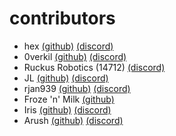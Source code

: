 # contributors
- hex [(github)](https://github.com/dr-hextanium) [(discord)](https://discord.com/users/280024224121356288)
- 0verkil [(github)](https://github.com/0verkil) [(discord)](https://discord.com/users/671902633430089748)
- Ruckus Robotics (14712) [(discord)](https://discord.com/users/292086403926589441)
- JL [(github)](https://github.com/JoelLee3) [(discord)](https://discordapp.com/users/760523424635813980)
- rjan939 [(github)](https://github.com/rjan939) [(discord)](https://discordapp.com/users/292725814556884995)
- Froze 'n' Milk [(github)](https://github.com/Froze-N-Milk)
- Iris [(github)](https://github.com/Iris-TheRainbow) [(discord)](https://discord.com/users/705965203807928381)
- Arush [(github)](https://github.com/ArushYadlapati) [(discord)](https://discord.com/users/764258716463529986)
